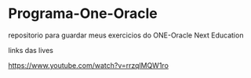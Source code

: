 # Programa-One-Oracle
 repositorio para guardar meus exercicios do ONE-Oracle Next Education

 links das lives

 https://www.youtube.com/watch?v=rrzqlMQW1ro
